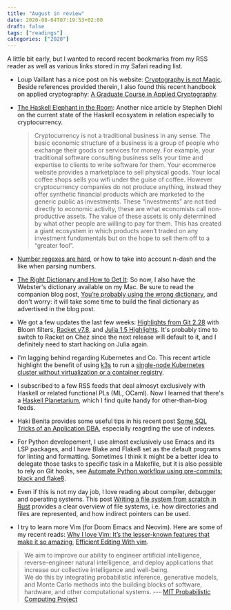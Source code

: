 ```yaml
---
title: "August in review"
date: 2020-08-04T07:19:53+02:00
draft: false
tags: ["readings"]
categories: ["2020"]
---
```


A little bit early, but I wanted to record recent bookmarks from my RSS reader as well as various links stored in my Safari reading list.

- Loup Vaillant has a nice post on his website: [Cryptography is not Magic](http://loup-vaillant.fr/articles/crypto-is-not-magic). Beside references provided therein, I also found this recent handbook on applied cryptography: [A Graduate Course in Applied Cryptography](http://toc.cryptobook.us).

- [The Haskell Elephant in the Room](https://www.stephendiehl.com/posts/crypto.html): Another nice article by Stephen Diehl on the current state of the Haskell ecosystem in relation especially to cryptocurrency.

  > Cryptocurrency is not a traditional business in any sense. The basic economic structure of a business is a group of people who exchange their goods or services for money. For example, your traditional software consulting business sells your time and expertise to clients to write software for them. Your ecommerce website provides a marketplace to sell physical goods. Your local coffee shops sells you wifi under the guise of coffee. However cryptocurrency companies do not produce anything, instead they offer synthetic financial products which are marketed to the generic public as investments. These “investments” are not tied directly to economic activity, these are what economists call non-productive assets. The value of these assets is only determined by what other people are willing to pay for them. This has created a giant ecosystem in which products aren’t traded on any investment fundamentals but on the hope to sell them off to a “greater fool”.

- [Number regexes are hard](https://leancrew.com/all-this/2020/07/number-regexes-are-hard/), or how to take into account n-dash and the like when parsing numbers.

- [The Right Dictionary and How to Get It](https://irreal.org/blog/?p=9035): So now, I also have the Webster's dictionary available on my Mac. Be sure to read the companion blog post, [You’re probably using the wrong dictionary](http://jsomers.net/blog/dictionary), and don't worry: it will take some time to build the final dictionary as advertised in the blog post.

- We got a few updates the last few weeks: [Highlights from Git 2.28](https://github.blog/2020-07-27-highlights-from-git-2-28/) with Bloom filters, [Racket v7.8](https://blog.racket-lang.org/2020/08/racket-v7-8.html), and [Julia 1.5 Highlights](https://julialang.org/blog/2020/08/julia-1.5-highlights/). It's probably time to switch to Racket on Chez since the next release will default to it, and I definitely need to start hacking on Julia again.

- I'm lagging behind regarding Kubernetes and Co. This recent article highlight the benefit of using [k3s](https://k3s.io) to run a [single-node Kubernetes cluster without virtualization or a container registry](https://notes.eatonphil.com/a-single-node-kubernetes-cluster-without-virtualization-or-a-container-registry.html).

- I subscribed to a few RSS feeds that deal almosyt exclusively with Haskell or related functional PLs (ML, OCaml). Now I learned that there's a [Haskell Planetarium](https://haskell.pl-a.net), which I find quite handy for other-than-blog feeds.

- Haki Benita provides some useful tips in his recent post [Some SQL Tricks of an Application DBA](https://hakibenita.com/sql-tricks-application-dba), especially reagrding the use of indexes.

- For Python developement, I use almost exclusively use Emacs and its LSP packages, and I have Blake and Flake8 set as the default programs for linting and formatting. Sometimes I think it might be a better idea to delegate those tasks to specific task in a Makefile, but it is also possible to rely on Git hooks, see [Automate Python workflow using pre-commits: black and flake8](https://ljvmiranda921.github.io/notebook/2018/06/21/precommits-using-black-and-flake8/ "
").

- Even if this is not my day job, I love reading about compiler, debugger and operating systems. This post [Writing a file system from scratch in Rust](https://blog.carlosgaldino.com/writing-a-file-system-from-scratch-in-rust.html) provides a clear overview of file systems, i.e. how directories and files are represented, and how indirect pointers can be used.

- I try to learn more Vim (for Doom Emacs and Neovim). Here are some of my recent reads: [Why I love Vim: It’s the lesser-known features that make it so amazing](https://www.freecodecamp.org/news/learn-linux-vim-basic-features-19134461ab85/), [Efficient Editing With vim](http://robertames.com/files/vim-editing.html).

> We aim to improve our ability to engineer artificial intelligence, reverse-engineer natural intelligence, and deploy applications that increase our collective intelligence and well-being.<br>We do this by integrating probabilistic inference, generative models, and Monte Carlo methods into the building blocks of software, hardware, and other computational systems. --- [MIT Probabilistic Computing Project](http://probcomp.csail.mit.edu)
